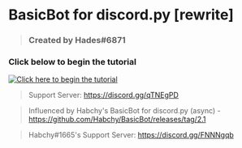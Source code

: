 # BasicBot for discord.py [rewrite]

> ### Created by Hades#6871

### Click below to begin the tutorial

[![Click here to begin the tutorial](https://i1.wp.com/beebom.com/wp-content/uploads/2016/12/7-discord-bots-to-enhance-your-server.jpg?fit=700%2C400&ssl=1)](https://github.com/hades-99/BasicBotRewrite/wiki/Step-1)

> Support Server: https://discord.gg/qTNEgPD

> Influenced by Habchy's BasicBot for discord.py (async) - https://github.com/Habchy/BasicBot/releases/tag/2.1

> Habchy#1665's Support Server: https://discord.gg/FNNNgqb
